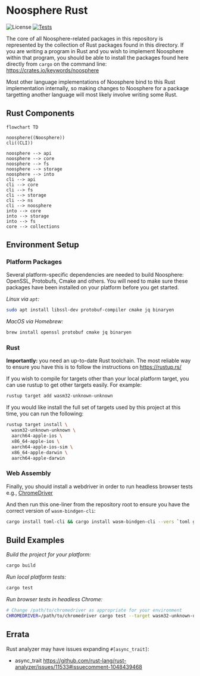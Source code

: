 # Noosphere Rust

![License](https://img.shields.io/badge/license-MIT%2FApache--2.0-blue?label=License)
[![Tests](https://img.shields.io/github/workflow/status/subconsciousnetwork/noosphere/Run%20test%20suite/main?label=Tests)](https://github.com/subconsciousnetwork/noosphere/actions/workflows/run_test_suite.yaml?query=branch%3Amain)

The core of all Noosphere-related packages in this repository is represented by
the collection of Rust packages found in this directory. If you are writing a
program in Rust and you wish to implement Noosphere within that program, you
should be able to install the packages found here directly from `cargo` on the
command line: https://crates.io/keywords/noosphere

Most other language implementations of Noosphere bind to this Rust
implementation internally, so making changes to Noosphere for a package
targetting another language will most likely involve writing some Rust.

## Rust Components

```mermaid
flowchart TD

noosphere((Noosphere))
cli((CLI))

noosphere --> api
noosphere --> core
noosphere --> fs
noosphere --> storage
noosphere --> into
cli --> api 
cli --> core
cli --> fs 
cli --> storage 
cli --> ns 
cli --> noosphere 
into --> core
into --> storage
into --> fs 
core --> collections
```

## Environment Setup

### Platform Packages

Several platform-specific dependencies are needed to build Noosphere: OpenSSL,
Protobufs, Cmake and others. You will need to make sure these packages have been
installed on your platform before you get started.

_Linux via `apt`:_

```sh
sudo apt install libssl-dev protobuf-compiler cmake jq binaryen
```

_MacOS via Homebrew:_

```sh
brew install openssl protobuf cmake jq binaryen
```

### Rust

**Importantly:** you need an up-to-date Rust toolchain. The most reliable way to
ensure you have this is to follow the instructions on https://rustup.rs/

If you wish to compile for targets other than your local platform target, you
can use rustup to get other targets easily. For example:

```sh
rustup target add wasm32-unknown-unknown
```

If you would like install the full set of targets used by this project at this
time, you can run the following:

```sh
rustup target install \
  wasm32-unknown-unknown \
  aarch64-apple-ios \
  x86_64-apple-ios \
  aarch64-apple-ios-sim \
  x86_64-apple-darwin \
  aarch64-apple-darwin
```

### Web Assembly

Finally, you should install a webdriver in order to run headless browser tests
e.g., [ChromeDriver](https://chromedriver.chromium.org/getting-started)

And then run this one-liner from the repository root to ensure you have the
correct version of `wasm-bindgen-cli`:

```sh
cargo install toml-cli && cargo install wasm-bindgen-cli --vers `toml get ./Cargo.lock . | jq '.package | map(select(.name == "wasm-bindgen"))[0].version' | xargs echo`
```

## Build Examples

_Build the project for your platform:_

```sh
cargo build
```

_Run local platform tests:_

```sh
cargo test
```

_Run browser tests in headless Chrome:_

```sh
# Change /path/to/chromedriver as appropriate for your environment
CHROMEDRIVER=/path/to/chromedriver cargo test --target wasm32-unknown-unknown
```

## Errata

Rust analyzer may have issues expanding `#[async_trait]`:

- async_trait https://github.com/rust-lang/rust-analyzer/issues/11533#issuecomment-1048439468
